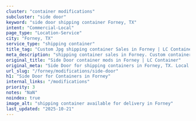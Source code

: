 ```yaml
---
cluster: "container modifications"
subcluster: "side door"
keyword: "side door shipping container Forney, TX"
intent: "Commercial-Local"
page_type: "Location-Service"
city: "Forney, TX"
service_type: "shipping container"
title_tag: "Custom Jpg shipping container Sales in Forney | LC Container"
meta_description: "shipping container sales in Forney. Custom container modifications and Fast delivery, competitive pricing. Serving modifications area. Quote ID: OQ3. Call (214) 524-4168 for your free quote today."
original_title: "Side Door container mods in Forney | LC Container"
original_meta: "Side Door for shipping containers in Forney, TX. Local fabrication & pro install. LC Container — Since 2003. Get a quote."
url_slug: "/forney/modifications/side-door"
h1: "Side Door for Containers in Forney"
internal_links: "/modifications"
priority: 3
notes: "NaN"
noindex: true
image_alt: "shipping container available for delivery in Forney"
last_updated: "2025-10-21"
---
```


<!-- TODO: Add unique city/inventory copy, images, and internal links here. -->
